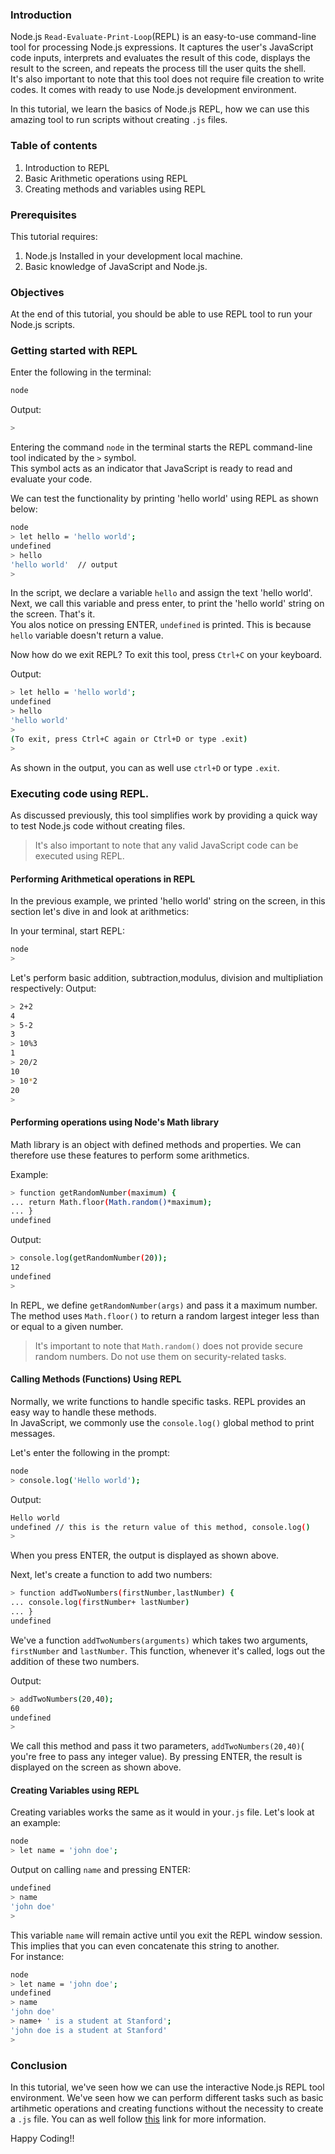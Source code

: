 ### Introduction
Node.js `Read-Evaluate-Print-Loop`(REPL) is an easy-to-use command-line tool for processing Node.js expressions.
It captures the user's JavaScript code inputs, interprets and evaluates the result of this code, displays the result to the screen, and repeats the process till the user quits the shell.  
It's also important to note that this tool does not require file creation to write codes. It comes with ready to use Node.js development environment.

In this tutorial, we learn the basics of Node.js REPL, how we can use this amazing tool to run scripts without creating `.js` files.

### Table of contents
1. Introduction to REPL
2. Basic Arithmetic operations using REPL
3. Creating methods and variables using REPL

### Prerequisites

This tutorial requires:
1. Node.js Installed in your development local machine.
2. Basic knowledge of JavaScript and Node.js.

### Objectives
At the end of this tutorial, you should be able to use REPL tool to run your Node.js scripts.

### Getting started with REPL

Enter the following in the terminal:

```bash
node
```
Output:

```bash
> 
```
Entering the command `node` in the terminal starts the REPL command-line tool indicated by the `>` symbol.  
This symbol acts as an indicator that JavaScript is ready to read and evaluate your code.  

We can test the functionality by printing 'hello world' using REPL as shown below:

```bash
node
> let hello = 'hello world';
undefined
> hello
'hello world'  // output
> 
```
In the script, we declare a variable `hello` and assign the text 'hello world'.  
Next, we call this variable and press enter, to print the 'hello world' string on the screen. That's it.  
You alos notice on pressing ENTER, `undefined` is printed. This is because `hello` variable doesn't return a value.

Now how do we exit REPL?
To exit this tool, press `Ctrl+C` on your keyboard.  

Output:
```bash
> let hello = 'hello world';
undefined
> hello
'hello world'
> 
(To exit, press Ctrl+C again or Ctrl+D or type .exit)
> 

```
As shown in the output, you can as well use `ctrl+D` or type `.exit`.  

### Executing code using REPL.

As discussed previously, this tool simplifies work by providing a quick way to test Node.js code without creating files.  
> It's also important to note that any valid JavaScript code can be executed using REPL.

#### Performing Arithmetical operations in REPL
In the previous example, we printed 'hello world' string on the screen, in this section let's dive in and look at arithmetics:  

In your terminal, start REPL: 

```bash
node
> 

```
Let's perform basic addition, subtraction,modulus, division and multipliation respectively:
Output:  

```bash
> 2+2
4
> 5-2
3
> 10%3
1
> 20/2
10
> 10*2
20
> 

```
#### Performing operations using Node's Math library
Math library is an object with defined methods and properties. We can therefore use these features to perform some arithmetics.  

Example:

```bash
> function getRandomNumber(maximum) {
... return Math.floor(Math.random()*maximum);
... }
undefined

```

Output:
```bash
> console.log(getRandomNumber(20));
12
undefined
> 
```
In REPL, we define `getRandomNumber(args)` and pass it a maximum number. The method uses `Math.floor()` to return a random largest integer less than or equal to a given number.

> It's important to note that `Math.random()` does not provide secure random numbers. Do not use them on security-related tasks.


#### Calling Methods (Functions) Using REPL

Normally, we write functions to handle specific tasks. REPL provides an easy way to handle these methods.   
In JavaScript, we commonly use the `console.log()` global method to print messages. 

Let's enter the following in the prompt: 

```bash
node
> console.log('Hello world');
```
Output: 

```bash 
Hello world
undefined // this is the return value of this method, console.log()
> 
```

When you press ENTER, the output is displayed as shown above.  

Next, let's create a function to add two numbers:  

```bash
> function addTwoNumbers(firstNumber,lastNumber) {
... console.log(firstNumber+ lastNumber)
... }
undefined

```
We've a function `addTwoNumbers(arguments)` which takes two arguments, `firstNumber` and `lastNumber`.
This function, whenever it's called, logs out the addition of these two numbers.  

Output:

```bash
> addTwoNumbers(20,40);
60
undefined
> 
```

We call this method and pass it two parameters, `addTwoNumbers(20,40)`( you're free to pass any integer value).
By pressing ENTER, the result is displayed on the screen as shown above.  


#### Creating Variables using REPL

Creating variables works the same as it would in your`.js` file.
Let's look at an example:  

```bash
node
> let name = 'john doe';
```
Output on calling `name` and pressing ENTER:

```bash
undefined
> name
'john doe'
> 

```
This variable `name` will remain active until you exit the REPL window session. This implies that you can even concatenate this string to another.  
For instance:

```bash
node
> let name = 'john doe';
undefined
> name
'john doe'
> name+ ' is a student at Stanford';
'john doe is a student at Stanford'
> 


```
### Conclusion

In this tutorial, we've seen how we can use the interactive Node.js REPL tool environment. 
We've seen how we can perform different tasks such as basic artihmetic operations and creating functions without the necessity to create a `.js` file.
You can as well follow [this](https://nodejs.dev/learn/how-to-use-the-nodejs-repl) link for more information.

Happy Coding!!
